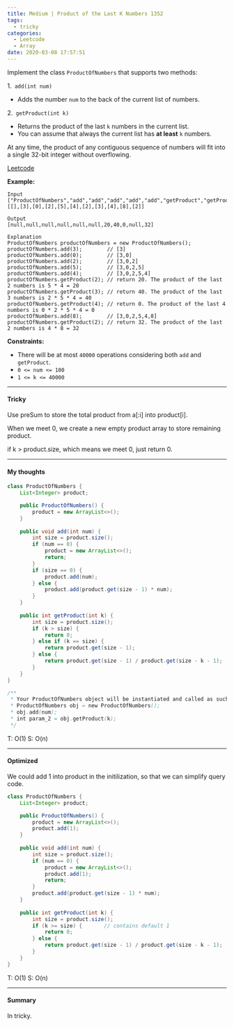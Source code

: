 ```yaml
---
title: Medium | Product of the Last K Numbers 1352
tags:
  - tricky
categories:
  - Leetcode
  - Array
date: 2020-03-08 17:57:51
---
```


Implement the class `ProductOfNumbers` that supports two methods:

1.` add(int num)`

- Adds the number `num` to the back of the current list of numbers.

2.` getProduct(int k)`

- Returns the product of the last `k` numbers in the current list.
- You can assume that always the current list has **at least** `k` numbers.

At any time, the product of any contiguous sequence of numbers will fit into a single 32-bit integer without overflowing.

[Leetcode](https://leetcode.com/problems/product-of-the-last-k-numbers/)

<!--more-->

**Example:**

```
Input
["ProductOfNumbers","add","add","add","add","add","getProduct","getProduct","getProduct","add","getProduct"]
[[],[3],[0],[2],[5],[4],[2],[3],[4],[8],[2]]

Output
[null,null,null,null,null,null,20,40,0,null,32]

Explanation
ProductOfNumbers productOfNumbers = new ProductOfNumbers();
productOfNumbers.add(3);        // [3]
productOfNumbers.add(0);        // [3,0]
productOfNumbers.add(2);        // [3,0,2]
productOfNumbers.add(5);        // [3,0,2,5]
productOfNumbers.add(4);        // [3,0,2,5,4]
productOfNumbers.getProduct(2); // return 20. The product of the last 2 numbers is 5 * 4 = 20
productOfNumbers.getProduct(3); // return 40. The product of the last 3 numbers is 2 * 5 * 4 = 40
productOfNumbers.getProduct(4); // return 0. The product of the last 4 numbers is 0 * 2 * 5 * 4 = 0
productOfNumbers.add(8);        // [3,0,2,5,4,8]
productOfNumbers.getProduct(2); // return 32. The product of the last 2 numbers is 4 * 8 = 32 
```

**Constraints:**

- There will be at most `40000` operations considering both `add` and `getProduct`.
- `0 <= num <= 100`
- `1 <= k <= 40000`

---

#### Tricky 

Use preSum to store the total product from a[:i] into product[i].

When we meet 0, we create a new empty product array to store remaining product.

if k > product.size, which means we meet 0, just return 0.

---

#### My thoughts 

```java
class ProductOfNumbers {
    List<Integer> product;

    public ProductOfNumbers() {
        product = new ArrayList<>();
    }
    
    public void add(int num) {
        int size = product.size();
        if (num == 0) {
            product = new ArrayList<>();
            return;
        }
        if (size == 0) {
            product.add(num);
        } else {
            product.add(product.get(size - 1) * num);
        }
    }
    
    public int getProduct(int k) {
        int size = product.size();
        if (k > size) {
            return 0;
        } else if (k == size) {
            return product.get(size - 1);
        } else {
            return product.get(size - 1) / product.get(size - k - 1);
        }
    }
}

/**
 * Your ProductOfNumbers object will be instantiated and called as such:
 * ProductOfNumbers obj = new ProductOfNumbers();
 * obj.add(num);
 * int param_2 = obj.getProduct(k);
 */
```

T: O(1)				S: O(n)

---

#### Optimized

We could add 1 into product in the initilization, so that we can simplify query code.

```java
class ProductOfNumbers {
    List<Integer> product;

    public ProductOfNumbers() {
        product = new ArrayList<>();
        product.add(1);
    }
    
    public void add(int num) {
        int size = product.size();
        if (num == 0) {
            product = new ArrayList<>();
            product.add(1);
            return;
        }
        product.add(product.get(size - 1) * num);
    }
    
    public int getProduct(int k) {
        int size = product.size();
        if (k >= size) {       // contains default 1
            return 0;
        } else {
            return product.get(size - 1) / product.get(size - k - 1);
        }
    }
}
```

T: O(1)			S: O(n)

---

#### Summary 

In tricky.